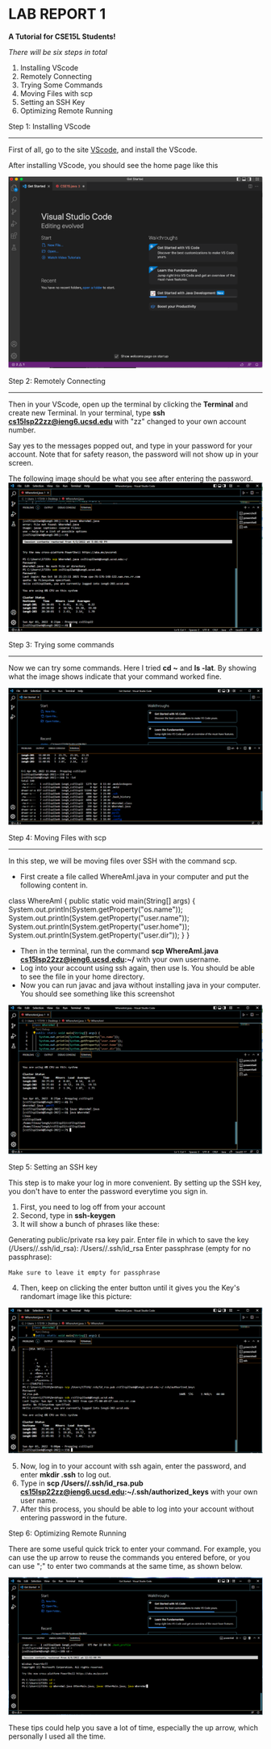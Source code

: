 # LAB REPORT 1
**A Tutorial for CSE15L Students!**

*There will be six steps in total*

1. Installing VScode
2. Remotely Connecting
3. Trying Some Commands
4. Moving Files with scp
5. Setting an SSH Key
6. Optimizing Remote Running

Step 1: Installing VScode

***

First of all, go to the site [VScode](https://code.visualstudio.com/), and install the VScode.

After installing VScode, you should see the home page like this

![Image](VScode.png)

Step 2: Remotely Connecting

***

Then in your VScode, open up the terminal by clicking the **Terminal** and create new Terminal. In your terminal, type **ssh cs15lsp22zz@ieng6.ucsd.edu** with "zz" changed to your own account number. 

Say yes to the messages popped out, and type in your password for your account. Note that for safety reason, the password will not show up in your screen. 

The following image should be what you see after entering the password.
![Image](Connecting.png)

Step 3: Trying some commands

***

Now we can try some commands. Here I tried **cd ~** and **ls -lat**. By showing what the image shows indicate that your command worked fine.

![Image](RunSomeCommands.png)

Step 4: Moving Files with scp

***

In this step, we will be moving files over SSH with the command scp. 

* First create a file called WhereAmI.java in your computer and put the following content in.

class WhereAmI {
  public static void main(String[] args) {
    System.out.println(System.getProperty("os.name"));
    System.out.println(System.getProperty("user.name"));
    System.out.println(System.getProperty("user.home"));
    System.out.println(System.getProperty("user.dir"));
  }
}
* Then in the terminal, run the command **scp WhereAmI.java cs15lsp22zz@ieng6.ucsd.edu:~/** with your own username.
* Log into your account using ssh again, then use ls. You should be able to see the file in your home directory.
* Now you can run javac and java without installing java in your computer. You should see something like this screenshot

![Image](SaveFiles.png)

Step 5: Setting an SSH key

This step is to make your log in more convenient. By setting up the SSH key, you don't have to enter the password everytime you sign in.

1. First, you need to log off from your account
2. Second, type in **ssh-keygen**
3. It will show a bunch of phrases like these:

Generating public/private rsa key pair.
Enter file in which to save the key (/Users/<user-name>/.ssh/id_rsa): /Users/<user-name>/.ssh/id_rsa
Enter passphrase (empty for no passphrase): 

    Make sure to leave it empty for passphrase
4. Then, keep on clicking the enter button until it gives you the Key's randomart image like this picture:

![Image](SSHkey.png)

5. Now, log in to your account with ssh again, enter the password, and enter **mkdir .ssh** to log out. 
6. Type in **scp /Users/<user-name>/.ssh/id_rsa.pub cs15lsp22zz@ieng6.ucsd.edu:~/.ssh/authorized_keys** with your own user name.
7. After this process, you should be able to log into your account without entering password in the future.

Step 6: Optimizing Remote Running

There are some useful quick trick to enter your command. For example, you can use the up arrow to reuse the commands you entered before, or you can use ";" to enter two commands at the same time, as shown below.

![Image](Convenient.png)

These tips could help you save a lot of time, especially the up arrow, which personally I used all the time.